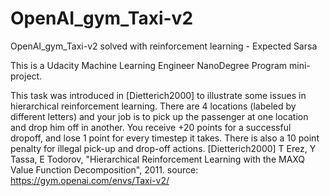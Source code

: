 # OpenAI_gym_Taxi-v2
OpenAI_gym_Taxi-v2 solved with reinforcement learning - Expected Sarsa

This is a Udacity Machine Learning Engineer NanoDegree Program mini-project.

This task was introduced in [Dietterich2000] to illustrate some issues in hierarchical reinforcement learning. There are 4 locations (labeled by different letters) and your job is to pick up the passenger at one location and drop him off in another. You receive +20 points for a successful dropoff, and lose 1 point for every timestep it takes. There is also a 10 point penalty for illegal pick-up and drop-off actions.
[Dietterich2000] T Erez, Y Tassa, E Todorov, "Hierarchical Reinforcement Learning with the MAXQ Value Function Decomposition", 2011.
source: https://gym.openai.com/envs/Taxi-v2/
